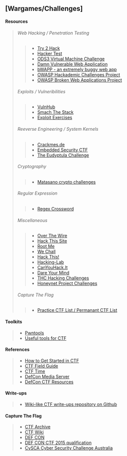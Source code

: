 ## [Wargames/Challenges] ##

#### Resources ####
>
> ###### Web Hacking / Penetration Testing ######
> > * [Try 2 Hack](http://www.try2hack.nl/)
> > * [Hacker Test](http://www.hackertest.net/)
> > * [ODS3 Virtual Machine Challenge](http://sourceforge.net/projects/ods3virtualmachinechallenge/)
> > * [Damn Vulnerable Web Application](http://www.dvwa.co.uk/)
> > * [bWAPP - an extremely buggy web app](http://www.itsecgames.com/)
> > * [OWASP Hackademic Challenges Project](https://www.owasp.org/index.php/OWASP_Hackademic_Challenges_Project)
> > * [OWASP Broken Web Applications Project](https://www.owasp.org/index.php/OWASP_Broken_Web_Applications_Project)
> 
> ###### Exploits / Vulneribilities ######
> > * [VulnHub](http://www.vulnhub.com/)
> > * [Smach The Stack](http://smashthestack.org/)
> > * [Exploit Exercises](http://exploit-exercises.com/)
> 
> ###### Reeverse Engineering / System Kernels ######
> > * [Crackmes.de](http://www.crackmes.de/)
> > * [Embedded Security CTF](http://microcorruption.com/)
> > * [The Eudyptula Challenge](http://eudyptula-challenge.org/)
> 
> ###### Cryptography ######
> > * [Matasano crypto challenges](http://cryptopals.com/)
> 
> ###### Regular Expression ######
> > * [Regex Cross­word](http://regexcrossword.com/)
> 
> ###### Miscellaneous ######
> > * [Over The Wire](http://overthewire.org/)
> > * [Hack This Site](http://www.hackthissite.org/)
> > * [Root Me](http://www.root-me.org/?lang=en)
> > * [We Chall](http://www.wechall.net/)
> > * [Hack This!](http://www.hackthis.co.uk/)
> > * [Hacking-Lab](http://www.hacking-lab.com/)
> > * [CanYouHack.It](http://canyouhack.it/)
> > * [Dare Your Mind](http://www.dareyourmind.net/)
> > * [THC Hacking Challenges](http://www.hackchallenge.net/)
> > * [Honeynet Project Challenges](https://www.honeynet.org/challenges)
>
> ###### Capture The Flag ######
> > * [Practice CTF List / Permanant CTF List](http://captf.com/practice-ctf/)

#### Toolkits ####
> * [Pwntools](http://pwntools.com/)
> * [Useful tools for CTF](http://delimitry.blogspot.tw/2014/10/useful-tools-for-ctf.html)

#### References ####
> * [How to Get Started in CTF](http://www.endgame.com/blog/how-to-get-started-in-ctf.html)
> * [CTF Field Guide](http://trailofbits.github.io/ctf/)
> * [CTF Time](http://ctftime.org/)
> * [DefCon Media Server](http://media.defcon.org/)
> * [DefCon CTF Resources](http://www.defcon.org/html/links/dc-ctf.html)

#### Write-ups ####
> * [Wiki-like CTF write-ups repository on Github](http://github.com/ctfs)

#### Capture The Flag ####
> * [CTF Archive](http://captf.com/)
> * [CTF Wiki](http://ctf.forgottensec.com/wiki/index.php)
> * [DEF CON](https://www.defcon.org/)
> * [DEF CON CTF 2015 qualification](https://blog.legitbs.net/)
> * [CySCA Cyber Security Challenge Australia](https://www.cyberchallenge.com.au/)
